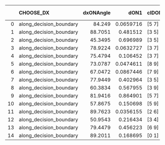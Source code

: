 |    | CHOOSE_DX               |   dxONAngle |      dON1 | cIDON1   |   dON_patch_1 |   nTON |       dON |   dxOFFAngle |      dOFF1 | cIDOFF1   |   dOFF_patch_1 |   nTOFF |       dOFF | SUCCESS   |   nExp |   dual_point_id |   subpoint_time_seconds |   total_execution_time |       logp |   dOFF/dON | Vote dOFF>dON   |
|---:|:------------------------|------------:|----------:|:---------|--------------:|-------:|----------:|-------------:|-----------:|:----------|---------------:|--------:|-----------:|:----------|-------:|----------------:|------------------------:|-----------------------:|-----------:|-----------:|:----------------|
|  0 | along_decision_boundary |     84.249  | 0.0659716 | [5 7]    |     0.0659716 |      1 | 0.0659716 |      67.4082 | 0.065396   | [5 7]     |     0.065396   |       1 | 0.065396   | False     |      1 |              15 |                1.54175  |                14.4795 |  0         |  0.991275  | False           |
|  1 | along_decision_boundary |     88.7051 | 0.481512  | [3 5]    |     0.481512  |      1 | 0.481512  |      58.5135 | 0.273881   | [3 5]     |     0.273881   |       1 | 0.273881   | False     |      2 |              27 |                2.95621  |                33.0352 | -0.5       |  0.568795  | False           |
|  2 | along_decision_boundary |     45.3495 | 0.696989  | [3 5]    |     0.696989  |      1 | 0.696989  |      57.4589 | 0.655112   | [3 5]     |     0.655112   |       1 | 0.655112   | False     |      3 |              33 |                5.6338   |                45.0305 | -1         |  0.939917  | False           |
|  3 | along_decision_boundary |     78.9224 | 0.0632727 | [3 7]    |     0.0632727 |      1 | 0.0632727 |      67.4551 | 0.15134    | [3 7]     |     0.15134    |       1 | 0.15134    | True      |      4 |              74 |                3.3272   |               102.343  | -1.5       |  2.39187   | True            |
|  4 | along_decision_boundary |     75.4794 | 0.106452  | [3 7]    |     0.106452  |      1 | 0.106452  |      65.6185 | 0.00919959 | [3 7]     |     0.00919959 |       1 | 0.00919959 | False     |      5 |             126 |                0.698018 |               164.413  | -0.5       |  0.0864197 | False           |
|  5 | along_decision_boundary |     73.0787 | 0.0474611 | [8 9]    |     0.0474611 |      1 | 0.0474611 |      86.8739 | 0.410896   | [8 9]     |     0.410896   |       1 | 0.410896   | True      |      6 |             130 |                2.56918  |               173.498  | -0.9       |  8.65753   | True            |
|  6 | along_decision_boundary |     67.0472 | 0.0867446 | [7 9]    |     0.0867446 |      1 | 0.0867446 |      72.4017 | 0.107423   | [7 9]     |     0.107423   |       1 | 0.107423   | True      |      7 |             149 |                1.91841  |               197.178  | -0.333333  |  1.23838   | True            |
|  7 | along_decision_boundary |     77.9449 | 0.402964  | [3 5]    |     0.402964  |      1 | 0.402964  |      76.3901 | 0.425406   | [3 5]     |     0.425406   |       1 | 0.425406   | True      |      8 |             253 |                2.24246  |               317.363  | -0.0714286 |  1.05569   | True            |
|  8 | along_decision_boundary |     60.3834 | 0.567955  | [3 9]    |     0.567955  |      1 | 0.567955  |      60.07   | 0.198169   | [3 9]     |     0.198169   |       1 | 0.198169   | False     |      9 |             255 |                3.83198  |               322.108  | -0         |  0.348916  | False           |
|  9 | along_decision_boundary |     81.9416 | 0.864901  | [5 7]    |     0.864901  |      1 | 0.864901  |      38.7836 | 1.22012    | [5 7]     |     1.22012    |       1 | 1.22012    | True      |     10 |             318 |                6.3777   |               402.288  | -0.0555556 |  1.4107    | True            |
| 10 | along_decision_boundary |     57.8675 | 0.150698  | [5 9]    |     0.150698  |      1 | 0.150698  |      62.4146 | 0.0296678  | [5 9]     |     0.0296678  |       1 | 0.0296678  | False     |     11 |             319 |                1.22946  |               403.522  | -0         |  0.19687   | False           |
| 11 | along_decision_boundary |     89.7623 | 0.0356155 | [2 6]    |     0.0356155 |      1 | 0.0356155 |      85.1989 | 0.0564731  | [2 6]     |     0.0564731  |       1 | 0.0564731  | True      |     12 |             340 |                0.820698 |               433.431  | -0.0454545 |  1.58563   | True            |
| 12 | along_decision_boundary |     50.9543 | 0.216434  | [3 4]    |     0.216434  |      1 | 0.216434  |      60.3444 | 0.0881743  | [3 4]     |     0.0881743  |       1 | 0.0881743  | False     |     13 |             383 |                1.88144  |               484.718  | -0         |  0.407396  | False           |
| 13 | along_decision_boundary |     79.4479 | 0.456223  | [6 9]    |     0.456223  |      1 | 0.456223  |      58.1596 | 0.191175   | [6 9]     |     0.191175   |       1 | 0.191175   | False     |     14 |             399 |                3.02653  |               506.559  | -0.0384615 |  0.41904   | False           |
| 14 | along_decision_boundary |     89.2011 | 0.168695  | [0 1]    |     0.168695  |      1 | 0.168695  |      75.6486 | 0.222604   | [0 1]     |     0.222604   |       1 | 0.222604   | True      |     15 |             411 |                1.22504  |               531.029  | -0.142857  |  1.31957   | True            |